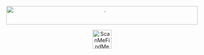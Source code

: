 <div class="header">
    <p style="text-align: center;"><img style="width: 100%" src="https://media.scanmefindme.com/emails/bartop.png" width="580" height="50" alt="."></p>
    <p style="text-align: center;"><img src="https://media.scanmefindme.com/emails/logotop.png" width="50" height="50" alt="ScanMeFindMe"></p>
</div>

<div class="mainbody">
